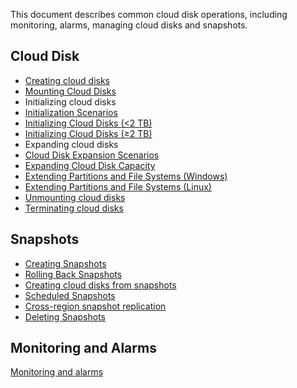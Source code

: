This document describes common cloud disk operations, including monitoring, alarms, managing cloud disks and snapshots.

## Cloud Disk
- [Creating cloud disks](https://intl.cloud.tencent.com/document/product/362/5744)
- [Mounting Cloud Disks](https://intl.cloud.tencent.com/document/product/362/32401)
- Initializing cloud disks
 - [Initialization Scenarios](https://intl.cloud.tencent.com/document/product/362/31596)
 - [Initializing Cloud Disks (<2 TB)](https://intl.cloud.tencent.com/document/product/362/31597)
 - [Initializing Cloud Disks (≥2 TB)](https://intl.cloud.tencent.com/document/product/362/31598)
- Expanding cloud disks
 - [Cloud Disk Expansion Scenarios](https://intl.cloud.tencent.com/document/product/362/31600)
 - [Expanding Cloud Disk Capacity](https://intl.cloud.tencent.com/document/product/362/5747)
 - [Extending Partitions and File Systems (Windows)](https://intl.cloud.tencent.com/document/product/362/31601)
 - [Extending Partitions and File Systems (Linux)](https://intl.cloud.tencent.com/document/product/362/39995)
- [Unmounting cloud disks](https://intl.cloud.tencent.com/document/product/362/32400)
- [Terminating cloud disks](https://intl.cloud.tencent.com/document/product/362/32399)

## Snapshots
- [Creating Snapshots](https://intl.cloud.tencent.com/document/product/362/5755)
- [Rolling Back Snapshots](https://intl.cloud.tencent.com/document/product/362/5756)
- [Creating cloud disks from snapshots](https://intl.cloud.tencent.com/document/product/362/5757)
- [Scheduled Snapshots](https://intl.cloud.tencent.com/document/product/362/35238)
- [Cross-region snapshot replication](https://intl.cloud.tencent.com/document/product/362/31623)
- [Deleting Snapshots](https://intl.cloud.tencent.com/document/product/362/5758)

## Monitoring and Alarms
[Monitoring and alarms](https://intl.cloud.tencent.com/document/product/362/6742)

